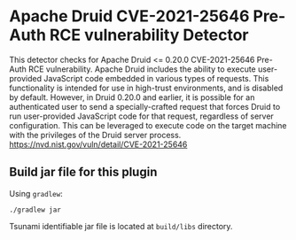 # Apache Druid CVE-2021-25646 Pre-Auth RCE vulnerability Detector

This detector checks for Apache Druid <= 0.20.0 CVE-2021-25646 Pre-Auth RCE vulnerability.
Apache Druid includes the ability to execute user-provided JavaScript code embedded in various types of requests.
This functionality is intended for use in high-trust environments, and is disabled by default.
However, in Druid 0.20.0 and earlier, it is possible for an authenticated user to send a
specially-crafted request that forces Druid to run user-provided JavaScript code for that request,
regardless of server configuration.
This can be leveraged to execute code on the target machine with the privileges of the Druid server process.
https://nvd.nist.gov/vuln/detail/CVE-2021-25646

## Build jar file for this plugin

Using `gradlew`:

```shell
./gradlew jar
```

Tsunami identifiable jar file is located at `build/libs` directory.
